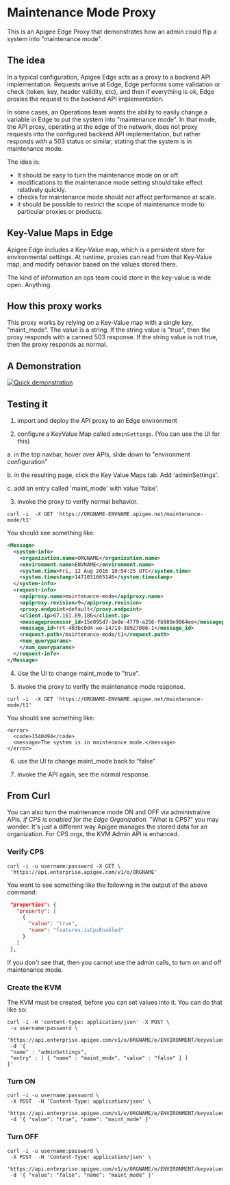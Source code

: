 # Maintenance Mode Proxy

This is an Apigee Edge Proxy that demonstrates how an admin could flip a system into "maintenance mode".


## The idea

In a typical configuration, Apigee Edge acts as a proxy to a backend API implementation. Requests arrive at Edge, Edge performs some validation or check (token, key, header validity, etc), and then if everything is ok, Edge proxies the request to the backend API implementation. 

In some cases, an Operations team wants the ability to easily change a variable in Edge to put the system into "maintenance mode".  In that mode, the API proxy, operating at the edge of the network, does not proxy requests into the configured backend API implementation, but rather responds with a 503 status or similar, stating that the system is in maintenance mode.

The idea is:
- It should be easy to turn the maintenance mode on or off.
- modifications to the maintenance mode setting should take effect relatively quickly.
- checks for maintenance mode should not affect performance at scale.
- it should be possible to restrict the scope of maintenance mode to particular proxies or products. 

## Key-Value Maps in Edge

Apigee Edge includes a Key-Value map, which is a persistent store for environmental settings. At runtime, proxies can read from that Key-Value map, and modify behavior based on the values stored there.

The kind of information an ops team could store in the key-value  is wide open. Anything.

## How this proxy works

This proxy works by relying on a Key-Value map with a single key, "maint_mode".
The value is a string.  If the string value is "true", then the proxy responds with a canned 503 response. If the string value is not true, then the proxy responds as normal.

## A Demonstration

[![Quick demonstration](http://img.youtube.com/vi/-FHWsV54nLM/0.jpg)](http://www.youtube.com/watch?v=-FHWsV54nLM "click to view the Demonstration")


## Testing it

1. import and deploy the API proxy to an Edge environment

2. configure a KeyValue Map called `adminSettings`. (You can use the UI for this)

  a. in the top navbar, hover over APIs, slide down to "environment configuration"

  b. in the resulting page, click the Key Value Maps tab.  Add 'adminSettings'.

  c. add an entry called 'maint_mode' with value 'false'. 

3. invoke the proxy to verify normal behavior.

  ```
  curl -i  -X GET 'https://ORGNAME-ENVNAME.apigee.net/maintenance-mode/t1'
  ```

  You should see something like:

  ```xml
  <Message>
    <system-info>
      <organization.name>ORGNAME</organization.name>
      <environment.name>ENVNAME</environment.name>
      <system.time>Fri, 12 Aug 2016 19:54:25 UTC</system.time>
      <system.timestamp>1471031665146</system.timestamp>
    </system-info>
    <request-info>
      <apiproxy.name>maintenance-mode</apiproxy.name>
      <apiproxy.revision>9</apiproxy.revision>
      <proxy.endpoint>default</proxy.endpoint>
      <client.ip>67.161.89.186</client.ip>
      <messageprocessor_id>15e095d7-1e0e-4779-a256-fb989e9064ee</messageprocessor_id>
      <message_id>rrt-403bc0d4-wo-14719-38927086-1</message_id>
      <request.path>/maintenance-mode/t1</request.path>
      <num_queryparams>
      </num_queryparams>
    </request-info>
  </Message>
  ```
  
4. Use the UI to change maint_mode to "true".

5. invoke the proxy to verify the maintenance mode response.

  ```
  curl -i  -X GET 'https://ORGNAME-ENVNAME.apigee.net/maintenance-mode/t1'
  ```

  You should see something like:

  ```
  <error>
    <code>1540494</code>
    <message>The system is in maintenance mode.</message>
  </error>
  ```

6. use the UI to change maint_mode back to "false"

7. invoke the API again, see the normal response.


## From Curl

You can also turn the maintenance mode ON and OFF via administrative APIs, *if CPS is enabled for the Edge Organization.* "What is CPS?" you may wonder. It's just a different way Apigee manages the stored data for an organization.  For CPS orgs, the KVM Admin API is enhanced.

### Verify CPS

```
curl -i -u username:password -X GET \
 'https://api.enterprise.apigee.com/v1/o/ORGNAME'
 ```

You want to see something like the following in the output of the above command:

```json
 "properties": {
   "property": [
     {
       "value": "true",
       "name": "features.isCpsEnabled"
     }
   ]
 },

```

If you don't see that, then you cannot use the admin calls, to turn on and off maintenance mode.

### Create the KVM

The KVM must be created, before you can set values into it. You can do that like so: 

```
curl -i -H 'content-type: application/json' -X POST \
 -u username:password \
 'https://api.enterprise.apigee.com/v1/o/ORGNAME/e/ENVIRONMENT/keyvaluemaps'\
 -d '{   
 "name" : "adminSettings",
 "entry" : [ { "name" : "maint_mode", "value" : "false" } ]
}'
```


### Turn ON

```
curl -i -u username:password \
 -X POST  -H 'Content-Type: application/json' \
 'https://api.enterprise.apigee.com/v1/o/ORGNAME/e/ENVIRONMENT/keyvaluemaps/adminSettings/entries/maint_mode'\
 -d '{ "value": "true", "name": "maint_mode" }'
```


### Turn OFF

```
curl -i -u username:password \
 -X POST  -H 'Content-Type: application/json' \
 'https://api.enterprise.apigee.com/v1/o/ORGNAME/e/ENVIRONMENT/keyvaluemaps/adminSettings/entries/maint_mode'\
 -d '{ "value": "false", "name": "maint_mode" }'
```


